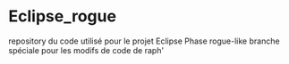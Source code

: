 # Eclipse_rogue
repository du code utilisé pour le projet Eclipse Phase rogue-like
branche spéciale pour les modifs de code de raph'
